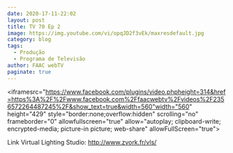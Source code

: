 ```yaml
---
date: 2020-17-11-22:02
layout: post
title: TV 70 Ep 2
image: https://img.youtube.com/vi/opqJD2f3vEk/maxresdefault.jpg
category: blog
tags:
  - Produção 
  - Programa de Televisão
author: FAAC webTV
paginate: true
---
```


<iframesrc="https://www.facebook.com/plugins/video.phpheight=314&href=https%3A%2F%2Fwww.facebook.com%2Ffaacwebtv%2Fvideos%2F2356572264487245%2F&show_text=true&width=560"width="560" height="429" style="border:none;overflow:hidden" scrolling="no" frameborder="0" allowfullscreen="true" allow="autoplay; clipboard-write; encrypted-media; picture-in picture; web-share" allowFullScreen="true"></iframe>

Link Virtual Lighting Studio: 
http://www.zvork.fr/vls/
